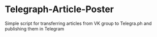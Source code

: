 # Telegraph-Article-Poster
Simple script for transferring articles from VK group to Telegra.ph and publishing them in Telegram
